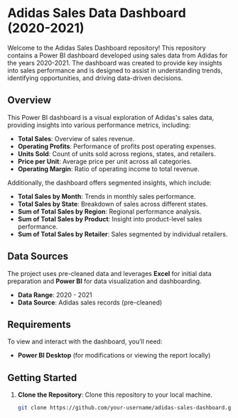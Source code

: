 # Adidas Sales Data Dashboard (2020-2021)

Welcome to the Adidas Sales Dashboard repository! This repository contains a Power BI dashboard developed using sales data from Adidas for the years 2020-2021. The dashboard was created to provide key insights into sales performance and is designed to assist in understanding trends, identifying opportunities, and driving data-driven decisions.

## Overview

This Power BI dashboard is a visual exploration of Adidas's sales data, providing insights into various performance metrics, including:

- **Total Sales**: Overview of sales revenue.
- **Operating Profits**: Performance of profits post operating expenses.
- **Units Sold**: Count of units sold across regions, states, and retailers.
- **Price per Unit**: Average price per unit across all categories.
- **Operating Margin**: Ratio of operating income to total revenue.

Additionally, the dashboard offers segmented insights, which include:

- **Total Sales by Month**: Trends in monthly sales performance.
- **Total Sales by State**: Breakdown of sales across different states.
- **Sum of Total Sales by Region**: Regional performance analysis.
- **Sum of Total Sales by Product**: Insight into product-level sales performance.
- **Sum of Total Sales by Retailer**: Sales segmented by individual retailers.

## Data Sources

The project uses pre-cleaned data and leverages **Excel** for initial data preparation and **Power BI** for data visualization and dashboarding.

- **Data Range**: 2020 - 2021
- **Data Source**: Adidas sales records (pre-cleaned)

## Requirements

To view and interact with the dashboard, you’ll need:
- **Power BI Desktop** (for modifications or viewing the report locally)

## Getting Started

1. **Clone the Repository**: Clone this repository to your local machine.
   ```bash
   git clone https://github.com/your-username/adidas-sales-dashboard.git
